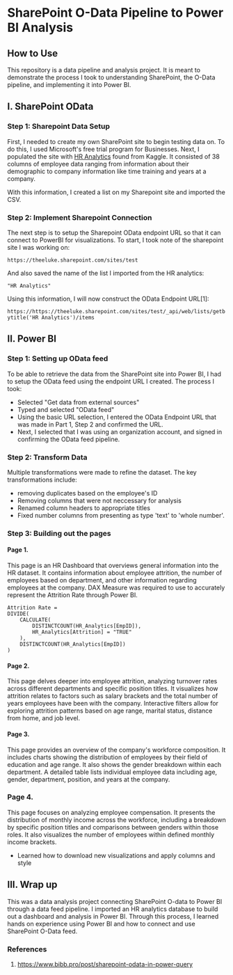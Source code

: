 # SharePoint O-Data Pipeline to Power BI Analysis

## How to Use

This repository is a data pipeline and analysis project. It is meant to demonstrate the process I took to understanding SharePoint, the O-Data pipeline, and implementing it into Power BI.

## I. SharePoint OData

### Step 1: Sharepoint Data Setup

First, I needed to create my own SharePoint site to begin testing data on. To do this, I used Microsoft's free trial program for Businesses. Next, I populated the site with [HR Analytics](https://www.kaggle.com/datasets/anshika2301/hr-analytics-dataset/data?select=HR_Analytics.csv) found from Kaggle. It consisted of 38 columns of employee data ranging from information about their demographic to company information like time training and years at a company.

With this information, I created a list on my Sharepoint site and imported the CSV.

### Step 2: Implement Sharepoint Connection

The next step is to setup the Sharepoint OData endpoint URL so that it can connect to PowerBI for visualizations. 
To start, I took note of the sharepoint site I was working on:

```https://theeluke.sharepoint.com/sites/test```

And also saved the name of the list I imported from the HR analytics:

```"HR Analytics"```

Using this information, I will now construct the OData Endpoint URL[1]:

```https://https://theeluke.sharepoint.com/sites/test/_api/web/lists/getbytitle('HR Analytics')/items```

## II. Power BI

### Step 1: Setting up OData feed

To be able to retrieve the data from the SharePoint site into Power BI, I had to setup the OData feed using the endpoint URL I created.
The process I took:
- Selected "Get data from external sources"
- Typed and selected "OData feed"
- Using the basic URL selection, I entered the OData Endpoint URL that was made in Part 1, Step 2 and confirmed the URL.
- Next, I selected that I was using an organization account, and signed in confirming the OData feed pipeline.

### Step 2: Transform Data

Multiple transformations were made to refine the dataset. The key transformations include: 
- removing duplicates based on the employee's ID
- Removing columns that were not neccessary for analysis
- Renamed column headers to appropriate titles
- Fixed number columns from presenting as type 'text' to 'whole number'.

### Step 3: Building out the pages

#### Page 1.
This page is an HR Dashboard that overviews general information into the HR dataset. It contains information about employee attrition, the number of employees based on department, and other information regarding employees at the company. DAX Measure was required to use to accurately represent the Attrition Rate through Power BI.

``` 
Attrition Rate = 
DIVIDE(
    CALCULATE(
        DISTINCTCOUNT(HR_Analytics[EmpID]),
        HR_Analytics[Attrition] = "TRUE"
    ),
    DISTINCTCOUNT(HR_Analytics[EmpID])
)
```

#### Page 2.
This page delves deeper into employee attrition, analyzing turnover rates across different departments and specific position titles. It visualizes how attrition relates to factors such as salary brackets and the total number of years employees have been with the company. Interactive filters allow for exploring attrition patterns based on age range, marital status, distance from home, and job level.

#### Page 3.
This page provides an overview of the company's workforce composition. It includes charts showing the distribution of employees by their field of education and age range. It also shows the gender breakdown within each department. A detailed table lists individual employee data including age, gender, department, position, and years at the company.

### Page 4.
This page focuses on analyzing employee compensation. It presents the distribution of monthly income across the workforce, including a breakdown by specific position titles and comparisons between genders within those roles. It also visualizes the number of employees within defined monthly income brackets.
- Learned how to download new visualizations and apply columns and style

## III. Wrap up
This was a data analysis project connecting SharePoint O-data to Power BI through a data feed pipeline. I imported an HR analytics database to build out a dashboard and analysis in Power BI. Through this process, I learned hands on experience using Power BI and how to connect and use SharePoint O-Data feed.


### References

1. https://www.bibb.pro/post/sharepoint-odata-in-power-query